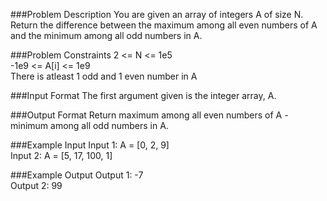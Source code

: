 ###Problem Description
You are given an array of integers A of size N.
Return the difference between the maximum among all even numbers of A and the minimum among all odd numbers in A.

###Problem Constraints
2 <= N <= 1e5  
-1e9 <= A[i] <= 1e9  
There is atleast 1 odd and 1 even number in A

###Input Format
The first argument given is the integer array, A.

###Output Format
Return maximum among all even numbers of A - minimum among all odd numbers in A.

###Example Input
Input 1: A = [0, 2, 9]  
Input 2: A = [5, 17, 100, 1]

###Example Output
Output 1: -7  
Output 2: 99